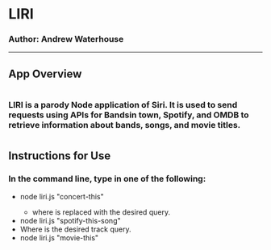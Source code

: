 # LIRI #
### Author: Andrew Waterhouse
-----------
## App Overview ##
#
### LIRI is a parody Node application of Siri.  It is used to send requests using APIs for Bandsin town, Spotify, and OMDB to retrieve information about bands, songs, and movie titles.  
#
## Instructions for Use
### In the command line, type in one of the following:
* node liri.js "concert-this" <artist name>
    * where <artist name> is replaced with the desired query.
* node liri.js "spotify-this-song" <song title>
* Where <song name> is the desired track query.
* node liri.js "movie-this" <title>
    * Where <title> is the name of the movie.
* node liri.js "do-what-it-says"
    * Which runs the spotify feature using the text on "random.txt"
## Packages used:
> [Node.js](https://nodejs.org/en/)

> [fs](https://www.npmjs.com/package/fs)

> [request](https://www.npmjs.com/package/request)

> [Bandsintown API](http://www.artists.bandsintown.com/bandsintown-api)
    
> [node-spotify-api](https://developer.spotify.com/documentation/web-api/)
    
> [OMDb API](http://www.omdbapi.com/)
- - - -
## Screenshots of Liri in progress:
* using "concert-this":
    * ![Image of concert this](pictures/Screenshot_1.png)
* using "spotify-this-song":
    * ![Image of spotify-this-song](pictures/Screenshot_2.png)
* using "movie-this":
    * ![Image of movie-this](pictures/Screenshot_3.png)
* using "do-what-this-says":
    * ![Image of concert this](pictures/Screenshot_4.png)
* the random.txt information used in do-what-this-says:
    * ![Image of concert this](pictures/Screenshot_5.png)